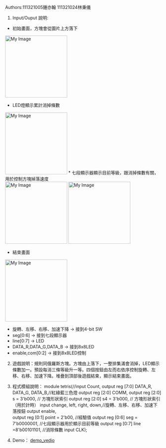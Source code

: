 

Authors:111321005鍾亦翰 111321024林秉儀
1. Input/Ouput 說明:
* 初始畫面，方塊會從圖片上方落下
<img src="images/wahhh" alt="My Image" width="200">
<!-- ![image](images/wahhh) -->
<!--
<div align="center">
	<img src="./images/IMG_4617.jpg" alt="Editor" width="200">
</div>
-->

* LED燈顯示累計消掉條數
<img src="images/IMG_4617.jpg" alt="My Image" width="200">
* 七段顯示器顯示目前等級，跟消掉條數有關，用於控制方塊掉落速度
<div>
    <img src="images/IMG_4618.jpg" alt="My Image" width="200"> <img src="images/IMG_4619.jpg" alt="My Image" width="200">
</div>

* 結束畫面
<img src="images/IMG_4620.jpg" alt="My Image" width="200">

* 旋轉、左移、右移、加速下降 -> 接到4-bit SW
* seg[0:6] -> 接到七段顯示器
* line[0:7] -> LED
* DATA_R,DATA_G,DATA_B -> 接到8x8LED
* enable,com[0:2] -> 接到8x8LED控制

2. 遊戲說明：規則同俄羅斯方塊。方塊由上落下，一整排集滿會消掉，LED顯示條數加一。預設每消三條等級升一等。四個按鈕由左而右依序控制旋轉、左移、右移、加速下降。堆疊到頂部後遊戲結束，顯示結束畫面。

3. 程式模組說明：
module tetris(//input Count,
			output reg [7:0] DATA_R, DATA_G, DATA_B,//紅綠藍三色燈
			output reg [2:0] COMM,
			output reg [2:0] s = 3'b000,	// 方塊形狀索引
			output reg [2:0] s4 = 3'b000,	// 方塊形狀索引（用於計時）
			input change, left, right, down,//旋轉、左移、右移、加速下落按鈕
			output enable,	
			output reg [0:1] point = 2'b00,	//經驗值
			output reg [0:6] seg = 7'b0000001,	//七段顯示器用於顯示目前等級
			output reg [0:7] line =8'b00101101,	//消除條數
			input CLK);
4. Demo：
[demo_vedio](https://drive.google.com/drive/u/0/mobile/folders/1TPr3l19FWopSZCR4EhKbmnqSqN5vgd-f/1HXuILipmP1iHlS1PABaJcwDVFy2SDqtY?sort=13&direction=a)
